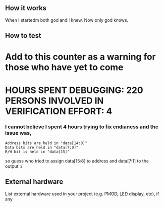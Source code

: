 <!---

This file is used to generate your project datasheet. Please fill in the information below and delete any unused
sections.

You can also include images in this folder and reference them in the markdown. Each image must be less than
512 kb in size, and the combined size of all images must be less than 1 MB.
-->

## How it works

When I startedm both god and I knew. Now only god knows.

## How to test

Add to this counter as a warning for those who have yet to come
==============
HOURS SPENT DEBUGGING: 220
PERSONS INVOLVED IN VERIFICATION EFFORT: 4
==============

### I cannot believe I spent 4 hours trying to fix endianess and the issue was,
    Address bits are held in "data[14:8]"
    Data bits are held in "data[7:0]"
    R/W bit is held in "data[15]"

so guess who tried to assign data[15:8] to address and data[7:1] to the output :/

## External hardware

List external hardware used in your project (e.g. PMOD, LED display, etc), if any
